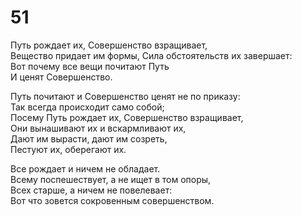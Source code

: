 # 51

Путь рождает их, Совершенство взращивает,</br>
Вещество придает им формы,
Сила обстоятельств их завершает:</br>
Вот почему все вещи почитают Путь</br>
И ценят Совершенство.</br>

Путь почитают и Совершенство ценят не по приказу:</br>
Так всегда происходит само собой;</br>
Посему Путь рождает их, Совершенство взращивает,</br>
Они вынашивают их и вскармливают их,</br>
Дают им вырасти, дают им созреть,</br>
Пестуют их, оберегают их.</br>

Все рождает и ничем не обладает.</br>
Всему поспешествует, а не ищет в том опоры,</br>
Всех старше, а ничем не повелевает:</br>
Вот что зовется сокровенным совершенством.</br>